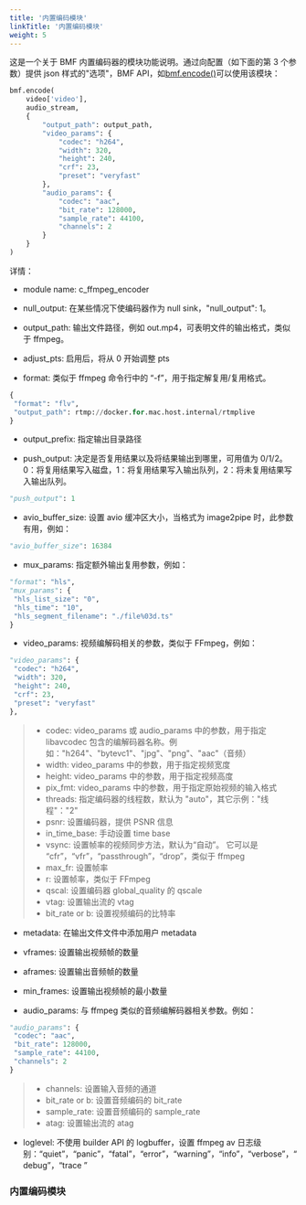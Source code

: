 ```yaml
---
title: '内置编码模块'
linkTitle: '内置编码模块'
weight: 5
---
```


这是一个关于 BMF 内置编码器的模块功能说明。通过向配置（如下面的第 3 个参数）提供 json 样式的"选项"，BMF API，如[bmf.encode()](https://babitmf.github.io/docs/bmf/api/api_in_python/transcode_functions/#encode)可以使用该模块：


```py
bmf.encode(
    video['video'],
    audio_stream,
    {
        "output_path": output_path,
        "video_params": {
            "codec": "h264",
            "width": 320,
            "height": 240,
            "crf": 23,
            "preset": "veryfast"
        },
        "audio_params": {
            "codec": "aac",
            "bit_rate": 128000,
            "sample_rate": 44100,
            "channels": 2
        }
    }
)

```
详情：

 - module name: c_ffmpeg_encoder

 - null_output: 在某些情况下使编码器作为 null sink，"null_output": 1。
 - output_path: 输出文件路径，例如 out.mp4，可表明文件的输出格式，类似于 ffmpeg。

 - adjust_pts: 启用后，将从 0 开始调整 pts

 - format: 类似于 ffmpeg 命令行中的 “-f”，用于指定解复用/复用格式。
```py
{
 "format": "flv",
 "output_path": rtmp://docker.for.mac.host.internal/rtmplive
}

```


 - output_prefix: 指定输出目录路径

 - push_output: 决定是否复用结果以及将结果输出到哪里，可用值为 0/1/2。 0：将复用结果写入磁盘，1：将复用结果写入输出队列，2：将未复用结果写入输出队列。
```py
"push_output": 1

```


 - avio_buffer_size: 设置 avio 缓冲区大小，当格式为 image2pipe 时，此参数有用，例如：
```py
"avio_buffer_size": 16384

```


 - mux_params: 指定额外输出复用参数，例如：
```py
"format": "hls",
"mux_params": {
 "hls_list_size": "0",
 "hls_time": "10",
 "hls_segment_filename": "./file%03d.ts"
}

```


 - video_params: 视频编解码相关的参数，类似于 FFmpeg，例如：
```py
"video_params": {
 "codec": "h264",
 "width": 320,
 "height": 240,
 "crf": 23,
 "preset": "veryfast"
},

```
> - codec: video_params 或 audio_params 中的参数，用于指定 libavcodec 包含的编解码器名称。例如："h264"、"bytevc1"、"jpg"、"png"、"aac"（音频）
> - width: video_params 中的参数，用于指定视频宽度
> - height: video_params 中的参数，用于指定视频高度
> - pix_fmt: video_params 中的参数，用于指定原始视频的输入格式
> - threads: 指定编码器的线程数，默认为 "auto"，其它示例："线程"："2"
> - psnr: 设置编码器，提供 PSNR 信息
> - in_time_base: 手动设置 time base
> - vsync: 设置帧率的视频同步方法，默认为“自动”。 它可以是 “cfr”，“vfr”，“passthrough”，“drop”，类似于 ffmpeg
> - max_fr: 设置帧率
> - r: 设置帧率，类似于 FFmpeg
> - qscal: 设置编码器 global_quality 的 qscale
> - vtag: 设置输出流的 vtag
> - bit_rate or b: 设置视频编码的比特率
 
 - metadata: 在输出文件文件中添加用户 metadata

 - vframes: 设置输出视频帧的数量

 - aframes: 设置输出音频帧的数量

 - min_frames: 设置输出视频帧的最小数量

 - audio_params: 与 ffmpeg 类似的音频编解码器相关参数。例如：
```py
"audio_params": {
 "codec": "aac",
 "bit_rate": 128000,
 "sample_rate": 44100,
 "channels": 2
}

```
> - channels: 设置输入音频的通道
> - bit_rate or b: 设置音频编码的 bit_rate
> - sample_rate: 设置音频编码的 sample_rate
> - atag: 设置输出流的 atag


 - loglevel: 不使用 builder API 的 logbuffer，设置 ffmpeg av 日志级别：“quiet”，“panic”，“fatal”，“error”，“warning”，“info”，“verbose”，“debug”，“trace ”

### 内置编码模块

